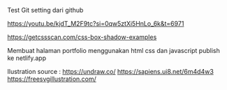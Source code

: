 Test Git setting dari github

https://youtu.be/kjdT_M2F9tc?si=0qw5ztXi5HnLo_6k&t=6971

https://getcssscan.com/css-box-shadow-examples

Membuat halaman portfolio menggunakan html css dan javascript publish ke netlify.app

Ilustration source : 
https://undraw.co/
https://sapiens.ui8.net/6m4d4w3
https://freesvgillustration.com/

